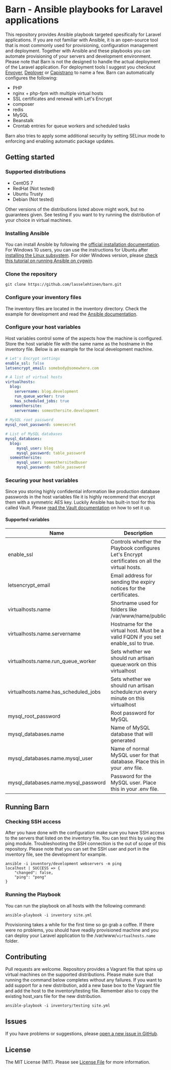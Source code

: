# Barn - Ansible playbooks for Laravel applications
This repository provides Ansible playbook targeted spesifically for Laravel applications. If you are not familiar with Ansible, it is an open-source tool that is most commonly used for provisioning, configuration management and deployment. Together with Ansible and these playbooks you can automate provisioning of your servers and development environment. Please note that Barn is not the designed to handle the actual deployment of the Laravel application. For deployment tools I suggest you checkout [Envoyer](https://envoyer.io/), [Deployer](https://deployer.org) or [Capistrano](http://capistranorb.com/) to name a few. Barn can automatically configures the following:

* PHP
* nginx + php-fpm with multiple virtual hosts
* SSL certificates and renewal with Let's Encrypt
* composer
* redis
* MySQL
* Beanstalk
* Crontab entries for queue workers and scheduled tasks

Barn also tries to apply some additional security by setting SELinux mode to enforcing and enabling automatic package updates. 

## Getting started

### Supported distributions

* CentOS 7
* RedHat (Not tested)
* Ubuntu Trusty
* Debian (Not tested)

Other versions of the distributions listed above might work, but no guarantees given. See testing if you want to try running the distribution of your choice in virtual machines.

### Installing Ansible
You can install Ansible by following the [official installation documentation](http://docs.ansible.com/ansible/intro_installation.html). For Windows 10 users, you can use the instructions for Ubuntu after [installing the Linux subsystem](https://msdn.microsoft.com/en-us/commandline/wsl/install_guide). For older Windows version, please [check this tutorial on running Ansible on cygwin](https://www.jeffgeerling.com/blog/running-ansible-within-windows).

### Clone the repository
```shell
git clone https://github.com/lasselehtinen/barn.git
```

### Configure your inventory files
The inventory files are located in the inventory directory. Check the example for development and read the [Ansible documentation](http://docs.ansible.com/ansible/intro_inventory.html).

### Configure your host variables
Host variables control some of the aspects how the machine is configured. Store the host variable file with the same name as the hostname in the inventory file. Below is an example for the local development machine. 

```yaml
# Let's Encrypt settings
enable_ssl: false
letsencrypt_email: somebody@somewhere.com

# A list of virtual hosts
virtualhosts:
  blog:
    servername: blog.development
    run_queue_worker: true
    has_scheduled_jobs: true
  someothersite:
    servername: someothersite.development
    
# MySQL root password
mysql_root_password: somesecret

# List of MySQL databases
mysql_databases:
  blog:
     mysql_user: blog
     mysql_password: table_password
  someothersite:
     mysql_user: someothersitedbuser
     mysql_password: table_password
```

### Securing your host variables
Since you storing highly confidential information like production database passwords in the host variables file it is highly recommend that encrypt them with a symmetric AES key. Luckily Ansible has built-in tool for this called Vault. Please [read the Vault documentation](http://docs.ansible.com/ansible/playbooks_vault.html) on how to set it up.

#### Supported variables

| Name                                  | Description                                                                                     | Required  |
|-------------------------------------- |-----------------------------------------------------------------------------------------------  |---------- |
| enable_ssl                            | Controls whether the Playbook configures Let's Encrypt certificates on all the virtual hosts.   | No        |
| letsencrypt_email                     | Email address for sending the expiry notices for the certificates.                              | No        |
| virtualhosts.name                     | Shortname used for folders like /var/www/name/public                                            | Yes       |
| virtualhosts.name.servername          | Hostname for the virtual host. Must be a valid FQDN if you set enable_ssl to true.              | Yes       |
| virtualhosts.name.run_queue_worker    | Sets whether we should run artisan queue:work on this virtualhost                               | No        |
| virtualhosts.name.has_scheduled_jobs  | Sets whether we should run artisan schedule:run every minute on this virtualhost                | No        |
| mysql_root_password                   | Root password for MySQL                                                                         | Yes       |
| mysql_databases.name                  | Name of MySQL database that will generated                                                      | Yes       |
| mysql_databases.name.mysql_user       | Name of normal MySQL user for that database. Place this in your .env file.                      | Yes       |
| mysql_databases.name.mysql_password   | Password for the MySQL user. Place this in your .env file.                                      | Yes       |     |

## Running Barn

### Checking SSH access
After you have done with the configuration make sure you have SSH access to the servers that listed on the inventory file. You can test this by using the ping module. Troubleshooting the SSH connection is the out of scope of this repository. Please note that you can set the SSH user and port in the inventory file, see the development for example.

```shell
ansible -i inventory/development webservers -m ping
localhost | SUCCESS => {
    "changed": false,
    "ping": "pong"
}
```

### Running the Playbook
You can run the playbook on all hosts with the following command:
```shell
ansible-playbook -i inventory site.yml
```
Provisioning takes a while for the first time so go grab a coffee. If there were no problems, you should have readily provisioned machine and you can deploy your Laravel application to the /var/www/`virtualhosts.name` folder.  

## Contributing

Pull requests are welcome. Repository provides a Vagrant file that spins up virtual machines on the supported distributions. Please make sure that running the command below completes without any failures. If you want to add support for a new distribution, add a new base box to the Vagrant file and add the host to the inventory/testing file. Remember also to copy the existing host_vars file for the new distribution. 

```shell
ansible-playbook -i inventory/testing site.yml
```

## Issues

If you have problems or suggestions, please [open a new issue in GitHub](https://github.com/lasselehtinen/barn/issues). 

## License

The MIT License (MIT). Please see [License File](LICENSE) for more information.
